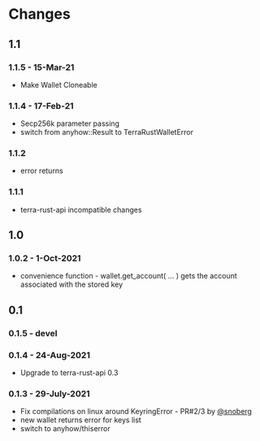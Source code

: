 # Changes
## 1.1
### 1.1.5 - 15-Mar-21
* Make Wallet Cloneable
### 1.1.4 - 17-Feb-21
* Secp256k parameter passing
* switch from anyhow::Result to TerraRustWalletError
### 1.1.2
* error returns
### 1.1.1
* terra-rust-api incompatible changes
## 1.0
### 1.0.2 - 1-Oct-2021
* convenience function - wallet.get_account( ... ) gets the account associated with the stored key 
## 0.1
### 0.1.5 - devel
### 0.1.4 - 24-Aug-2021
* Upgrade to terra-rust-api 0.3
### 0.1.3 - 29-July-2021
* Fix compilations on linux around KeyringError - PR#2/3 by [@snoberg](https://github.com/snoyberg)
* new wallet returns error for keys list
* switch to anyhow/thiserror
